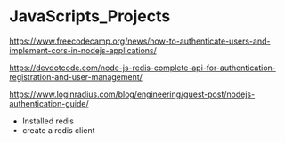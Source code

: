 # JavaScripts_Projects

https://www.freecodecamp.org/news/how-to-authenticate-users-and-implement-cors-in-nodejs-applications/

https://devdotcode.com/node-js-redis-complete-api-for-authentication-registration-and-user-management/

https://www.loginradius.com/blog/engineering/guest-post/nodejs-authentication-guide/

- Installed redis
- create a redis client